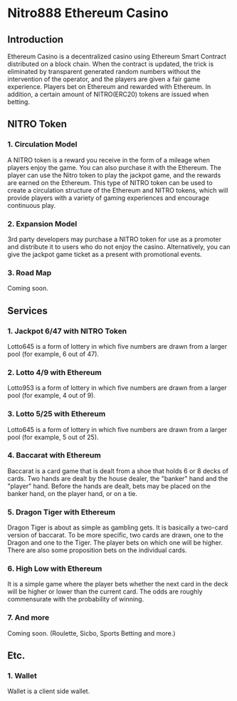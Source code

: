 # Nitro888 Ethereum Casino

## Introduction
Ethereum Casino is a decentralized casino using Ethereum Smart Contract distributed on a block chain. When the contract is updated, the trick is eliminated by transparent generated random numbers without the intervention of the operator, and the players are given a fair game experience. Players bet on Ethereum and rewarded with Ethereum. In addition, a certain amount of NITRO(ERC20) tokens are issued when betting.

## NITRO Token
### 1. Circulation Model
A NITRO token is a reward you receive in the form of a mileage when players enjoy the game. You can also purchase it with the Ethereum. The player can use the Nitro token to play the jackpot game, and the rewards are earned on the Ethereum. This type of NITRO token can be used to create a circulation structure of the Ethereum and NITRO tokens, which will provide players with a variety of gaming experiences and encourage continuous play.

### 2. Expansion Model
3rd party developers may purchase a NITRO token for use as a promoter and distribute it to users who do not enjoy the casino. Alternatively, you can give the jackpot game ticket as a present with promotional events.

### 3. Road Map
Coming soon.

## Services
### 1. Jackpot 6/47 with NITRO Token
Lotto645 is a form of lottery in which five numbers are drawn from a larger pool (for example, 6 out of 47).
### 2. Lotto 4/9 with Ethereum
Lotto953 is a form of lottery in which five numbers are drawn from a larger pool (for example, 4 out of 9).
### 3. Lotto 5/25 with Ethereum
Lotto645 is a form of lottery in which five numbers are drawn from a larger pool (for example, 5 out of 25).
### 4. Baccarat with Ethereum
Baccarat is a card game that is dealt from a shoe that holds 6 or 8 decks of cards. Two hands are dealt by the house dealer, the "banker" hand and the "player" hand. Before the hands are dealt, bets may be placed on the banker hand, on the player hand, or on a tie.
### 5. Dragon Tiger with Ethereum
Dragon Tiger is about as simple as gambling gets. It is basically a two-card version of baccarat. To be more specific, two cards are drawn, one to the Dragon and one to the Tiger. The player bets on which one will be higher. There are also some proposition bets on the individual cards.
### 6. High Low with Ethereum
It is a simple game where the player bets whether the next card in the deck will be higher or lower than the current card. The odds are roughly
commensurate with the probability of winning.
### 7. And more
Coming soon. (Roulette, Sicbo, Sports Betting and more.)

## Etc.
### 1. Wallet
Wallet is a client side wallet.
